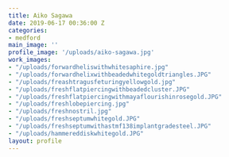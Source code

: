 ```yaml
---
title: Aiko Sagawa
date: 2019-06-17 00:36:00 Z
categories:
- medford
main_image: ''
profile_image: '/uploads/aiko-sagawa.jpg'
work_images:
- "/uploads/forwardheliswithwhitesaphire.jpg"
- "/uploads/forwardhelixwithbeadedwhitegoldtriangles.JPG"
- "/uploads/freashtragusfeturingyellowgold.jpg"
- "/uploads/freshflatpiercingwithbeadedcluster.JPG"
- "/uploads/freshflatpiercingwithmayaflourishinrosegold.JPG"
- "/uploads/freshlobepiercing.jpg"
- "/uploads/freshnostril.jpg"
- "/uploads/freshseptumwhitegold.JPG"
- "/uploads/freshseptumwithastmf138implantgradesteel.JPG"
- "/uploads/hammereddiskwhitegold.JPG"
layout: profile
---
```



